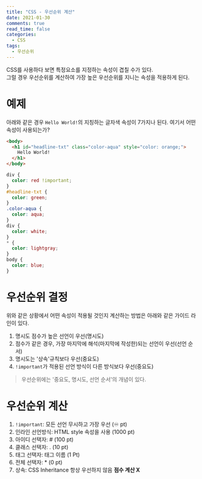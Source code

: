 ```yaml
---
title: "CSS - 우선순위 계산"
date: 2021-01-30
comments: true
read_time: false
categories:
  - CSS
tags:
  - 우선순위
---
```


CSS를 사용하다 보면 특정요소를 지정하는 속성이 겹칠 수가 있다.  
그럴 경우 우선순위를 계산하여 가장 높은 우선순위를 지니는 속성을 적용하게 된다.

# 예제

아래와 같은 경우 `Hello World!`의 지칭하는 글자색 속성이 7가지나 된다. 여기서 어떤 속성이 사용되는가?

```html
<body>
  <h1 id="headline-txt" class="color-aqua" style="color: orange;">
    Hello World!
  </h1>
</body>
```

```css
div {
  color: red !important;
}
#headline-txt {
  color: green;
}
.color-aqua {
  color: aqua;
}
div {
  color: white;
}
* {
  color: lightgray;
}
body {
  color: blue;
}
```

# 우선순위 결정

위와 같은 상황에서 어떤 속성이 적용될 것인지 계산하는 방법은 아래와 같은 가이드 라인이 있다.

1. 명시도 점수가 높은 선언이 우선(명시도)
2. 점수가 같은 경우, 가장 마지막에 해석(마지막에 작성한)되는 선언이 우선(선언 순서)
3. 명시도는 '상속'규칙보다 우선(중요도)
4. `!important`가 적용된 선언 방식이 다른 방식보다 우선(중요도)

> 우선순위에는 '중요도, 명시도, 선언 순서'의 개념이 있다.

# 우선순위 계산

1. `!important`: 모든 선언 무시하고 가장 우선 (♾️ pt)
2. 인라인 선언방식: HTML style 속성을 사용 (1000 pt)
3. 아이디 선택자: # (100 pt)
4. 클래스 선택자: . (10 pt)
5. 태그 선택자: 태그 이름 (1 Pt)
6. 전체 선택자: \* (0 pt)
7. 상속: CSS Inheritance 항상 우선하지 않음 **점수 계산 X**
